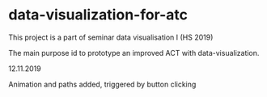 # data-visualization-for-atc
This project is a part of seminar data visualisation I (HS 2019)

The main purpose id to prototype an improved ACT with data-visualization.

12.11.2019

Animation and paths added, triggered by button clicking
